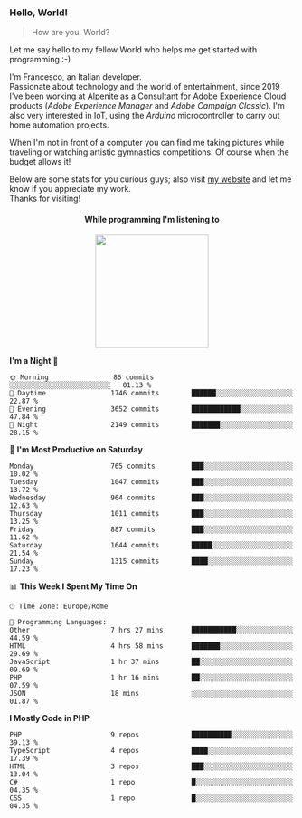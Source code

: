 ### Hello, World!

> How are you, World?

Let me say hello to my fellow World who helps me get started with programming :-)

I'm Francesco, an Italian developer.  
Passionate about technology and the world of entertainment, since 2019 I've been working at [Alpenite](https://www.alpenite.com) as a Consultant for Adobe Experience Cloud products (*Adobe Experience Manager* and *Adobe Campaign Classic*). I'm also very interested in IoT, using the *Arduino* microcontroller to carry out home automation projects.

When I'm not in front of a computer you can find me taking pictures while traveling or watching artistic gymnastics competitions. Of course when the budget allows it!

Below are some stats for you curious guys; also visit [my website](https://www.francescorega.eu) and let me know if you appreciate my work.  
Thanks for visiting!

<div align="center">
  <h4>While programming I'm listening to</h4>
  <a href="https://apps.francescorega.eu/now-playing/11147232609" target="_blank"><img src="https://apps.francescorega.eu/now-playing/11147232609" width="200"></a>
</div>

<!--START_SECTION:waka-->
**I'm a Night 🦉** 

```text
🌞 Morning                86 commits          ░░░░░░░░░░░░░░░░░░░░░░░░░   01.13 % 
🌆 Daytime                1746 commits        ██████░░░░░░░░░░░░░░░░░░░   22.87 % 
🌃 Evening                3652 commits        ████████████░░░░░░░░░░░░░   47.84 % 
🌙 Night                  2149 commits        ███████░░░░░░░░░░░░░░░░░░   28.15 % 
```
📅 **I'm Most Productive on Saturday** 

```text
Monday                   765 commits         ███░░░░░░░░░░░░░░░░░░░░░░   10.02 % 
Tuesday                  1047 commits        ███░░░░░░░░░░░░░░░░░░░░░░   13.72 % 
Wednesday                964 commits         ███░░░░░░░░░░░░░░░░░░░░░░   12.63 % 
Thursday                 1011 commits        ███░░░░░░░░░░░░░░░░░░░░░░   13.25 % 
Friday                   887 commits         ███░░░░░░░░░░░░░░░░░░░░░░   11.62 % 
Saturday                 1644 commits        █████░░░░░░░░░░░░░░░░░░░░   21.54 % 
Sunday                   1315 commits        ████░░░░░░░░░░░░░░░░░░░░░   17.23 % 
```


📊 **This Week I Spent My Time On** 

```text
🕑︎ Time Zone: Europe/Rome

💬 Programming Languages: 
Other                    7 hrs 27 mins       ███████████░░░░░░░░░░░░░░   44.59 % 
HTML                     4 hrs 58 mins       ███████░░░░░░░░░░░░░░░░░░   29.69 % 
JavaScript               1 hr 37 mins        ██░░░░░░░░░░░░░░░░░░░░░░░   09.69 % 
PHP                      1 hr 16 mins        ██░░░░░░░░░░░░░░░░░░░░░░░   07.59 % 
JSON                     18 mins             ░░░░░░░░░░░░░░░░░░░░░░░░░   01.87 % 
```

**I Mostly Code in PHP** 

```text
PHP                      9 repos             ██████████░░░░░░░░░░░░░░░   39.13 % 
TypeScript               4 repos             ████░░░░░░░░░░░░░░░░░░░░░   17.39 % 
HTML                     3 repos             ███░░░░░░░░░░░░░░░░░░░░░░   13.04 % 
C#                       1 repo              █░░░░░░░░░░░░░░░░░░░░░░░░   04.35 % 
CSS                      1 repo              █░░░░░░░░░░░░░░░░░░░░░░░░   04.35 % 
```




<!--END_SECTION:waka-->

